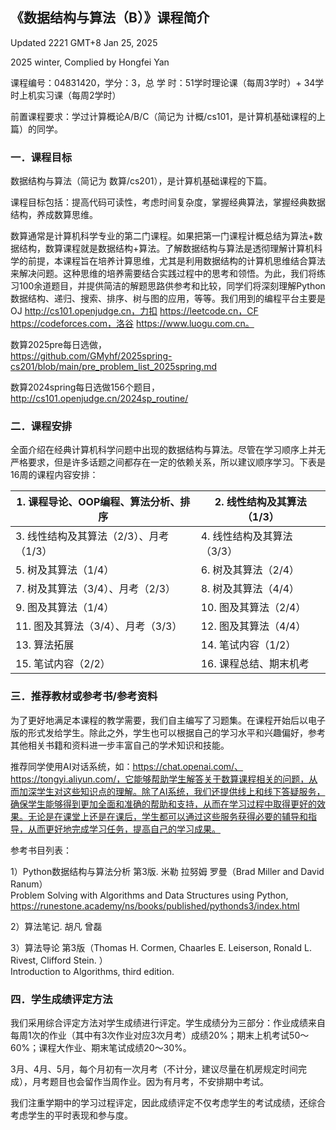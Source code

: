 ## 《数据结构与算法（B）》课程简介

Updated 2221 GMT+8 Jan 25, 2025				

2025 winter, Complied by Hongfei Yan

课程编号：04831420，学分：3，总 学 时：51学时理论课（每周3学时）+ 34学时上机实习课（每周2学时）

前置课程要求：学过计算概论A/B/C（简记为 计概/cs101，是计算机基础课程的上篇）的同学。

### 一．课程目标

数据结构与算法（简记为 数算/cs201），是计算机基础课程的下篇。

课程目标包括：提高代码可读性，考虑时间复杂度，掌握经典算法，掌握经典数据结构，养成数算思维。

数算通常是计算机科学专业的第二门课程。如果把第一门课程计概总结为算法+数据结构，数算课程就是数据结构+算法。了解数据结构与算法是透彻理解计算机科学的前提，本课程旨在培养计算思维，尤其是利用数据结构的计算机思维结合算法来解决问题。这种思维的培养需要结合实践过程中的思考和领悟。为此，我们将练习100余道题目，并提供简洁的解题思路供参考和比较，同学们将深刻理解Python数据结构、递归、搜索、排序、树与图的应用，等等。我们用到的编程平台主要是 OJ http://cs101.openjudge.cn，力扣 https://leetcode.cn，CF https://codeforces.com，洛谷 https://www.luogu.com.cn。

数算2025pre每日选做，  
https://github.com/GMyhf/2025spring-cs201/blob/main/pre_problem_list_2025spring.md

数算2024spring每日选做156个题目，  
http://cs101.openjudge.cn/2024sp_routine/

### 二．课程安排

全面介绍在经典计算机科学问题中出现的数据结构与算法。尽管在学习顺序上并无严格要求，但是许多话题之间都存在一定的依赖关系，所以建议顺序学习。下表是16周的课程内容安排：

| 1. 课程导论、OOP编程、算法分析、排序    | 2. 线性结构及其算法（1/3） |
| --------------------------------------- | -------------------------- |
| 3. 线性结构及其算法（2/3）、月考（1/3） | 4. 线性结构及其算法（3/3） |
| 5. 树及其算法（1/4）                    | 6. 树及其算法（2/4）       |
| 7. 树及其算法（3/4）、月考（2/3）       | 8. 树及其算法（4/4）       |
| 9. 图及其算法（1/4）                    | 10. 图及其算法（2/4）      |
| 11. 图及其算法（3/4）、月考（3/3）      | 12. 图及其算法（4/4）      |
| 13. 算法拓展                            | 14. 笔试内容（1/2）        |
| 15. 笔试内容（2/2）                     | 16. 课程总结、期末机考     |

### 三．推荐教材或参考书/参考资料

为了更好地满足本课程的教学需要，我们自主编写了习题集。在课程开始后以电子版的形式发给学生。除此之外，学生也可以根据自己的学习水平和兴趣偏好，参考其他相关书籍和资料进一步丰富自己的学术知识和技能。

推荐同学使用AI对话系统，如：https://chat.openai.com/、https://tongyi.aliyun.com/，它能够帮助学生解答关于数算课程相关的问题，从而加深学生对这些知识点的理解。除了AI系统，我们还提供线上和线下答疑服务，确保学生能够得到更加全面和准确的帮助和支持，从而在学习过程中取得更好的效果。无论是在课堂上还是在课后，学生都可以通过这些服务获得必要的辅导和指导，从而更好地完成学习任务，提高自己的学习成果。

参考书目列表：

1）Python数据结构与算法分析 第3版. 米勒 拉努姆 罗曼（Brad Miller and David Ranum）  
Problem Solving with Algorithms and Data Structures using Python,   
https://runestone.academy/ns/books/published/pythonds3/index.html

2）算法笔记. 胡凡 曾磊

3）算法导论 第3版（Thomas H. Cormen, Chaarles E. Leiserson, Ronald L. Rivest, Clifford Stein. ）  
Introduction to Algorithms, third edition.



### 四．学生成绩评定方法

我们采用综合评定方法对学生成绩进行评定。学生成绩分为三部分：作业成绩来自每周1次的作业（其中有3次作业对应3次月考）成绩20%；期末上机考试50～60%；课程大作业、期末笔试成绩20～30%。

3月、4月、5月，每个月初有一次月考（不计分，建议尽量在机房规定时间完成），月考题目也会留作当周作业。因为有月考，不安排期中考试。

我们注重学期中的学习过程评定，因此成绩评定不仅考虑学生的考试成绩，还综合考虑学生的平时表现和参与度。


